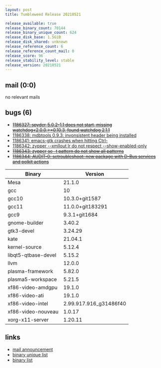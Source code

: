 ```yaml
---
layout: post
title: Tumbleweed Release 20210521

release_available: true
release_binary_count: 70144
release_binary_unique_count: 624
release_disk_base: 1.5GiB
release_disk_shared: unknown
release_reference_count: 6
release_reference_count_mail: 0
release_score: 96
release_stability_level: stable
release_version: 20210521
---
```


## mail (0:0)

no relevant mails

## bugs (6)

<!--more-->

- ~~[1186327: spyder-5.0.2-1.1 does not start, missing watchdog<2.0.0,>=0.10.3, found watchdog 2.1.1](https://bugzilla.opensuse.org/show_bug.cgi?id=1186327)~~
- [1186338: mdbtools 0.9.3: invonsistent header being installed](https://bugzilla.opensuse.org/show_bug.cgi?id=1186338)
- [1186341: emacs-gtk crashes when hitting Ctrl-<space>](https://bugzilla.opensuse.org/show_bug.cgi?id=1186341)
- [1186342: zypper --xmllout lr do not respect --show-enabled-only](https://bugzilla.opensuse.org/show_bug.cgi?id=1186342)
- ~~[1186343: zypper se -t pattern do not show all patterns](https://bugzilla.opensuse.org/show_bug.cgi?id=1186343)~~
- ~~[1186344: AUDIT-0: setroubleshoot: new package with D-Bus services and polkit actions](https://bugzilla.opensuse.org/show_bug.cgi?id=1186344)~~

Binary | Version
--- | ---
Mesa | 21.1.0
gcc | 10
gcc10 | 10.3.0+git1587
gcc11 | 11.0.0+git183291
gcc9 | 9.3.1+git1684
gnome-builder | 3.40.2
gtk3-devel | 3.24.29
kate | 21.04.1
kernel-source | 5.12.4
libqt5-qtbase-devel | 5.15.2
llvm | 12.0.0
plasma-framework | 5.82.0
plasma5-workspace | 5.21.5
xf86-video-amdgpu | 19.1.0
xf86-video-ati | 19.1.0
xf86-video-intel | 2.99.917.916_g31486f40
xf86-video-nouveau | 1.0.17
xorg-x11-server | 1.20.11

## links

- [mail announcement](https://lists.opensuse.org/archives/list/factory@lists.opensuse.org/thread/U5HMT5622MBFRJHLCV5IG7USOP2543K4)
- [binary unique list](http://download.opensuse.org/history/20210521/rpm.unique.list)
- [binary list](http://download.opensuse.org/history/20210521/rpm.list)
